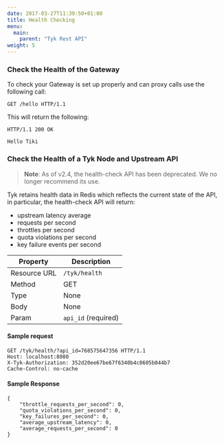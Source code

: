 ```yaml
---
date: 2017-03-27T11:39:50+01:00
title: Health Checking
menu:
  main:
    parent: "Tyk Rest API"
weight: 5 
---
```


### Check the Health of the Gateway

To check your Gateway is set up properly and can proxy calls use the following call:

`GET /hello HTTP/1.1`

This will return the following:

```
HTTP/1.1 200 OK

Hello Tiki
```

### Check the Health of a Tyk Node and Upstream API

> **Note**: As of v2.4, the health-check API has been deprecated. We no longer recommend its use.

Tyk retains health data in Redis which reflects the current state of the API, in particular, the health-check API will return:

*   upstream latency average
*   requests per second 
*   throttles per second
*   quota violations per second
*   key failure events per second

| **Property** | **Description**     |
| ------------ | ------------------- |
| Resource URL | `/tyk/health`       |
| Method       | GET                 |
| Type         | None                |
| Body         | None                |
| Param        | `api_id` (required) |

#### Sample request

```{.copyWrapper}
GET /tyk/health/?api_id=768575647356 HTTP/1.1
Host: localhost:8080
X-Tyk-Authorization: 352d20ee67be67f6340b4c0605b044b7
Cache-Control: no-cache
```

#### Sample Response

```
{
    "throttle_requests_per_second": 0,
    "quota_violations_per_second": 0,
    "key_failures_per_second": 0,
    "average_upstream_latency": 0,
    "average_requests_per_second": 0
}
```